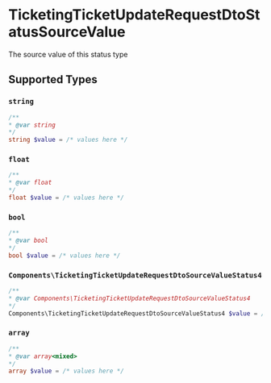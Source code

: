 # TicketingTicketUpdateRequestDtoStatusSourceValue

The source value of this status type


## Supported Types

### `string`

```php
/**
* @var string
*/
string $value = /* values here */
```

### `float`

```php
/**
* @var float
*/
float $value = /* values here */
```

### `bool`

```php
/**
* @var bool
*/
bool $value = /* values here */
```

### `Components\TicketingTicketUpdateRequestDtoSourceValueStatus4`

```php
/**
* @var Components\TicketingTicketUpdateRequestDtoSourceValueStatus4
*/
Components\TicketingTicketUpdateRequestDtoSourceValueStatus4 $value = /* values here */
```

### `array`

```php
/**
* @var array<mixed>
*/
array $value = /* values here */
```

